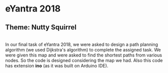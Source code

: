 # eYantra 2018
## Theme: Nutty Squirrel
<br>In our final task of eYantra 2018, we were asked to design a path planning algorithm (we used Dijkstra's algorithm) to complete the assigned task. We were given this map and were asked to find the shortest paths from various nodes. So the code is designed considering the map we had. Also this code has extension **ino** (as it was built on Arduino IDE).
